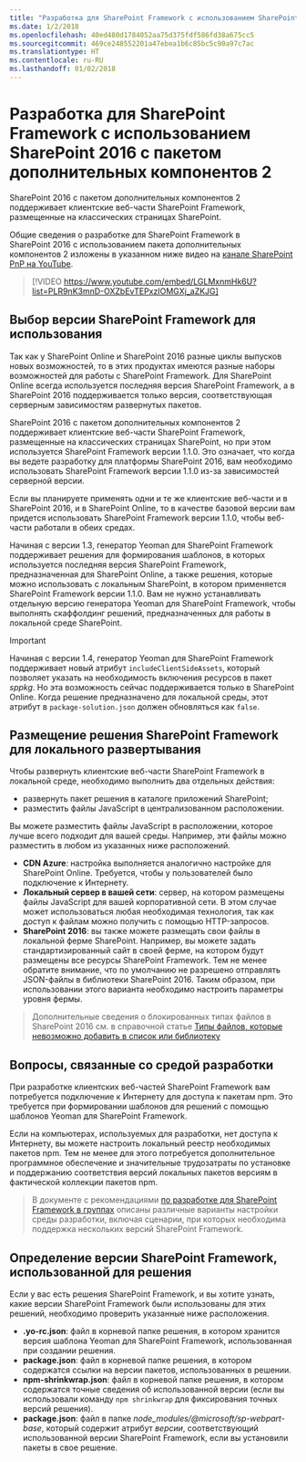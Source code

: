 ```yaml
---
title: "Разработка для SharePoint Framework с использованием SharePoint 2016 с пакетом дополнительных компонентов 2"
ms.date: 1/2/2018
ms.openlocfilehash: 40ed480d1784052aa75d375fdf586fd38a675cc5
ms.sourcegitcommit: 469ce248552201a47ebea1b6c85bc5c90a97c7ac
ms.translationtype: HT
ms.contentlocale: ru-RU
ms.lasthandoff: 01/02/2018
---
```

# <a name="sharepoint-framework-development-with-sharepoint-2016-feature-pack-2"></a>Разработка для SharePoint Framework с использованием SharePoint 2016 с пакетом дополнительных компонентов 2

SharePoint 2016 с пакетом дополнительных компонентов 2 поддерживает клиентские веб-части SharePoint Framework, размещенные на классических страницах SharePoint.

Общие сведения о разработке для SharePoint Framework в SharePoint 2016 с использованием пакета дополнительных компонентов 2 изложены в указанном ниже видео на [канале SharePoint PnP на YouTube](https://www.youtube.com/watch?v=LGLMxnmHk6U&list=PLR9nK3mnD-OXZbEvTEPxzIOMGXj_aZKJG).

> [!VIDEO https://www.youtube.com/embed/LGLMxnmHk6U?list=PLR9nK3mnD-OXZbEvTEPxzIOMGXj_aZKJG]

## <a name="which-version-of-the-sharepoint-framework-to-use"></a>Выбор версии SharePoint Framework для использования

Так как у SharePoint Online и SharePoint 2016 разные циклы выпусков новых возможностей, то в этих продуктах имеются разные наборы возможностей для работы с SharePoint Framework. Для SharePoint Online всегда используется последняя версия SharePoint Framework, а в SharePoint 2016 поддерживается только версия, соответствующая серверным зависимостям развернутых пакетов.

SharePoint 2016 с пакетом дополнительных компонентов 2 поддерживает клиентские веб-части SharePoint Framework, размещенные на классических страницах SharePoint, но при этом используется SharePoint Framework версии 1.1.0. Это означает, что когда вы ведете разработку для платформы SharePoint 2016, вам необходимо использовать SharePoint Framework версии 1.1.0 из-за зависимостей серверной версии.

Если вы планируете применять одни и те же клиентские веб-части и в SharePoint 2016, и в SharePoint Online, то в качестве базовой версии вам придется использовать SharePoint Framework версии 1.1.0, чтобы веб-части работали в обеих средах.

Начиная с версии 1.3, генератор Yeoman для SharePoint Framework поддерживает решения для формирования шаблонов, в которых используется последняя версия SharePoint Framework, предназначенная для SharePoint Online, а также решения, которые можно использовать с локальным SharePoint, в котором применяется SharePoint Framework версии 1.1.0. Вам не нужно устанавливать отдельную версию генератора Yeoman для SharePoint Framework, чтобы выполнять скаффолдинг решений, предназначенных для работы в локальной среде SharePoint.

> [!IMPORTANT]
> Начиная с версии 1.4, генератор Yeoman для SharePoint Framework поддерживает новый атрибут `includeClientSideAssets`, который позволяет указать на необходимость включения ресурсов в пакет *sppkg*. Но эта возможность сейчас поддерживается только в SharePoint Online. Когда решение предназначено для локальной среды, этот атрибут в `package-solution.json` должен обновляться как `false`.

## <a name="hosting-your-sharepoint-framework-solution-for-on-premises-deployment"></a>Размещение решения SharePoint Framework для локального развертывания

Чтобы развернуть клиентские веб-части SharePoint Framework в локальной среде, необходимо выполнить два отдельных действия:

- развернуть пакет решения в каталоге приложений SharePoint;
- разместить файлы JavaScript в централизованном расположении.

Вы можете разместить файлы JavaScript в расположении, которое лучше всего подходит для вашей среды. Например, эти файлы можно разместить в любом из указанных ниже расположений.

- **CDN Azure**: настройка выполняется аналогично настройке для SharePoint Online. Требуется, чтобы у пользователей было подключение к Интернету.
- **Локальный сервер в вашей сети**: сервер, на котором размещены файлы JavaScript для вашей корпоративной сети. В этом случае может использоваться любая необходимая технология, так как доступ к файлам можно получить с помощью HTTP-запросов.
- **SharePoint 2016**: вы также можете размещать свои файлы в локальной ферме SharePoint. Например, вы можете задать стандартизированный сайт в своей ферме, на котором будут размещены все ресурсы SharePoint Framework. Тем не менее обратите внимание, что по умолчанию не разрешено отправлять JSON-файлы в библиотеки SharePoint 2016. Таким образом, при использовании этого варианта необходимо настроить параметры уровня фермы.

> Дополнительные сведения о блокированных типах файлов в SharePoint 2016 см. в справочной статье [Типы файлов, которые невозможно добавить в список или библиотеку](https://support.office.com/en-us/article/Types-of-files-that-cannot-be-added-to-a-list-or-library-30be234d-e551-4c2a-8de8-f8546ffbf5b3#ID0EAADAAA=2016)

## <a name="development-environment-considerations"></a>Вопросы, связанные со средой разработки

При разработке клиентских веб-частей SharePoint Framework вам потребуется подключение к Интернету для доступа к пакетам npm. Это требуется при формировании шаблонов для решений с помощью шаблонов Yeoman для SharePoint Framework.

Если на компьютерах, используемых для разработки, нет доступа к Интернету, вы можете настроить локальный реестр необходимых пакетов npm. Тем не менее для этого потребуется дополнительное программное обеспечение и значительные трудозатраты по установке и поддержанию соответствия версий локальных пакетов версиям в фактической коллекции пакетов npm.

> В документе с рекомендациями [по разработке для SharePoint Framework в группах](team-based-development-on-sharepoint-framework.md) описаны различные варианты настройки среды разработки, включая сценарии, при которых необходима поддержка нескольких версий SharePoint Framework.

## <a name="how-to-determine-which-sharepoint-framework-version-was-used-for-a-solution"></a>Определение версии SharePoint Framework, использованной для решения

Если у вас есть решения SharePoint Framework, и вы хотите узнать, какие версии SharePoint Framework были использованы для этих решений, необходимо проверить указанные ниже расположения.

- **.yo-rc.json**: файл в корневой папке решения, в котором хранится версия шаблона Yeoman для SharePoint Framework, использованная при создании решения.
- **package.json**: файл в корневой папке решения, в котором содержатся ссылки на версии пакетов, использованных в решении.
- **npm-shrinkwrap.json**: файл в корневой папке решения, в котором содержатся точные сведения об использованной версии (если вы использовали команду `npm shrinkwrap` для фиксирования точных версий решения).
- **package.json**: файл в папке *node_modules/@microsoft/sp-webpart-base*, который содержит атрибут *версии*, соответствующий использованной версии SharePoint Framework, если вы установили пакеты в свое решение.
